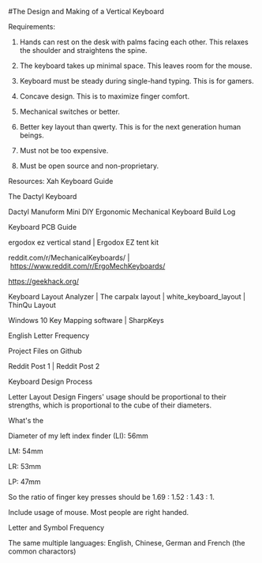 #The Design and Making of a Vertical Keyboard

Requirements:
1. Hands can rest on the desk with palms facing each other. This relaxes the shoulder and straightens the spine.

2. The keyboard takes up minimal space. This leaves room for the mouse.

3. Keyboard must be steady during single-hand typing. This is for gamers.

4. Concave design. This is to maximize finger comfort.

5. Mechanical switches or better.

6. Better key layout than qwerty. This is for the next generation human beings.

7. Must not be too expensive.

8. Must be open source and non-proprietary.

Resources:
Xah Keyboard Guide

The Dactyl Keyboard

Dactyl Manuform Mini DIY Ergonomic Mechanical Keyboard Build Log

Keyboard PCB Guide

ergodox ez vertical stand | Ergodox EZ tent kit

reddit.com/r/MechanicalKeyboards/ | https://www.reddit.com/r/ErgoMechKeyboards/

https://geekhack.org/

Keyboard Layout Analyzer | The carpalx layout | white_keyboard_layout | ThinQu Layout

Windows 10 Key Mapping software | SharpKeys

English Letter Frequency

Project Files on Github

Reddit Post 1 | Reddit Post 2

Keyboard Design Process



Letter Layout Design
Fingers' usage should be proportional to their strengths, which is proportional to the cube of their diameters.

What's the 

Diameter of my left index finder (LI): 56mm

LM: 54mm

LR: 53mm

LP: 47mm

So the ratio of finger key presses should be 1.69 : 1.52 : 1.43 : 1.

Include usage of mouse. Most people are right handed. 



Letter and Symbol Frequency

The same multiple languages: English, Chinese, German and French (the common charactors)
